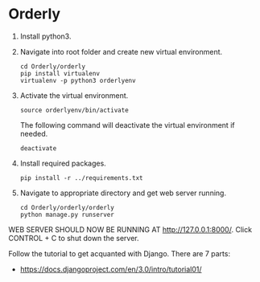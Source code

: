 # Orderly

1. Install python3.

2. Navigate into root folder and create new virtual environment. 
        
    ```
    cd Orderly/orderly
    pip install virtualenv 
    virtualenv -p python3 orderlyenv
    ```

3. Activate the virtual environment. 
    ```
    source orderlyenv/bin/activate
    ```
    The following command will deactivate the virtual environment if needed. 
     ```
    deactivate
    ```   

4. Install required packages. 
    ```
    pip install -r ../requirements.txt 
    ```   

5. Navigate to appropriate directory and get web server running. 
    ```
    cd Orderly/orderly/orderly
    python manage.py runserver
    ```   

WEB SERVER SHOULD NOW BE RUNNING AT http://127.0.0.1:8000/. Click CONTROL + C to shut down the server.

Follow the tutorial to get acquanted with Django. There are 7 parts:
- https://docs.djangoproject.com/en/3.0/intro/tutorial01/
